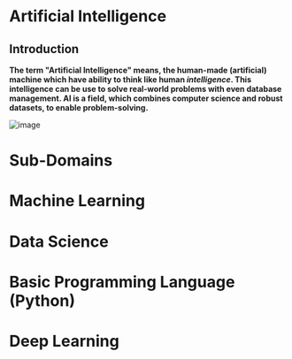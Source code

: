 # Artificial Intelligence

## Introduction

**The term "Artificial Intelligence" means, the human-made (artificial) machine which have ability to think like human <i>intelligence</i>. This intelligence can be use to solve real-world problems with even database management. AI is a field, which combines computer science and robust datasets, to enable problem-solving.** 

![image](https://aitsrajampet.ac.in/images/pdf/ai/Artificial-Intelligence-and-Machine-Learning.png)

# Sub-Domains
# Machine Learning
# Data Science
# Basic Programming Language (Python)
# Deep Learning
